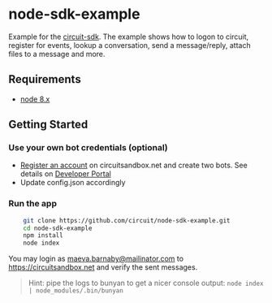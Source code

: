 # node-sdk-example
Example for the [circuit-sdk](https://github.com/circuit/circuit-sdk).
The example shows how to logon to circuit, register for events, lookup a conversation, send a message/reply, attach files to a message and more.


## Requirements ##
* [node 8.x](http://nodejs.org/download/)


## Getting Started ##

### Use your own bot credentials (optional)
* [Register an account](https://circuit.github.io/) on circuitsandbox.net and create two bots. See details on [Developer Portal](https://circuit.github.io/)
* Update config.json accordingly

### Run the app

```bash
    git clone https://github.com/circuit/node-sdk-example.git
    cd node-sdk-example
    npm install
    node index
```

You may login as maeva.barnaby@mailinator.com to https://circuitsandbox.net and verify the sent messages.

> Hint: pipe the logs to bunyan to get a nicer console output: `node index | node_modules/.bin/bunyan`





